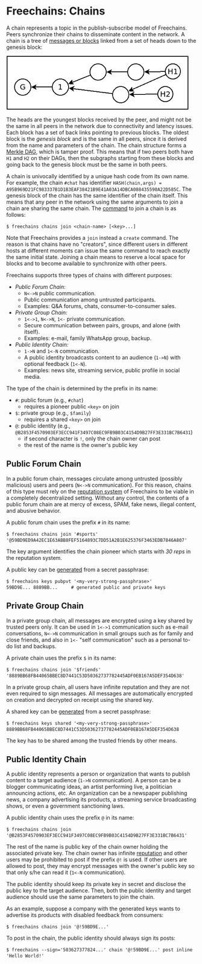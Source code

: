 # Freechains: Chains

A chain represents a topic in the publish-subscribe model of Freechains.
Peers synchronize their chains to disseminate content in the network.
A chain is a tree of [messages or blocks](blocks.md) linked from a set of heads
down to the genesis block:

<img src="chain.png">

The heads are the youngest blocks received by the peer, and might not be the
same in all peers in the network due to connectivity and latency issues.
Each block has a set of back links pointing to previous blocks.
The oldest block is the *genesis block* and is the same in all peers, since it
is derived from the name and parameters of the chain.
The chain structure forms a [Merkle DAG](https://en.wikipedia.org/wiki/Merkle_tree),
which is tamper proof.
This means that if two peers both have `H1` and `H2` on their DAGs, then the
subgraphs starting from these blocks and going back to the genesis block must
be the same in both peers.

A chain is univocally identified by a unique hash code from its own name.
For example, the chain `#chat` has identifier
`HASH(chain,args) = A95B969D21FC983337B1D1B3EAF38421B9E41A03A14DBCA088435590A22D585C`.
The genesis block of the chain has the same identifier of the chain itself.
This means that any peer in the network using the same arguments to join a
chain are sharing the same chain.
The [command](cmds.md#chains-join) to join a chain is as follows:

```
$ freechains chains join <chain-name> [<key>...]
```

Note that Freechains provides a `join` instead a `create` command.
The reason is that chains have no "creators", since different users in
different hosts at different moments can issue the same command to reach
exactly the same initial state.
Joining a chain means to reserve a local space for blocks and to become
available to synchronize with other peers.

Freechains supports three types of chains with different purposes:

- *Public Forum Chain:*
    - `N<->N` public communication.
    - Public communication among untrusted participants.
    - Examples: Q&A forums, chats, consumer-to-consumer sales.
- *Private Group Chain:*
    - `1<->1`, `N<->N`, `1<-` private communication.
    - Secure communication between pairs, groups, and alone (with itself).
    - Examples: e-mail, family WhatsApp group, backup.
- *Public Identity Chain:*
    - `1->N` and `1<-N` communication.
    - A public identity broadcasts content to an audience (`1->N`) with
      optional feedback (`1<-N`).
    - Examples: news site, streaming service, public profile in social media.

The type of the chain is determined by the prefix in its name:

- `#`: public forum (e.g., `#chat`)
    - requires a pioneer public `<key>` on join
- `$`: private group (e.g., `$family`)
    - requires a shared `<key>` on join
- `@`: public identity (e.g., `@B2853F4570903EF3ECC941F3497C08EC9FB9B03C4154D9B27FF3E331BC7B6431`)
    - if second character is `!`, only the chain owner can post
    - the rest of the name is the owner's public key

<!-- BLAKE2b Curve25519 -->

## Public Forum Chain

In a public forum chain, messages circulate among untrusted (possibly
malicious) users and peers (`N<->N` communication).
For this reason, chains of this type must rely on the
[reputation system](reps.md) of Freechains to be viable in a completely
decentralized setting.
Without any control, the contents of a public forum chain are at mercy of
excess, SPAM, fake news, illegal content, and abusive behavior.

A public forum chain uses the prefix `#` in its name:

```
$ freechains chains join '#sports' '@59BD9ED9A42EC1E63ABB8FEF5164893C7DD51A2B1E625376F3463EDB7846A807'
```

The key argument identifies the chain pioneer which starts with *30 reps* in
the reputation system.

A public key can be [generated](cmds.md#keys) from a secret
passphrase:

```
$ freechains keys pubpvt '<my-very-strong-passphrase>'
59BD9E... 8889BB...     # generated public and private keys
```

## Private Group Chain

In a private group chain, all messages are encrypted using a key shared by
trusted peers only.
It can be used in `1<->1` communication such as e-mail conversations, `N<->N`
communication in small groups such as for family and close friends, and also
in `1<-` "self communication" such as a personal to-do list and backups.

A private chain uses the prefix `$` in its name:

```
$ freechains chains join '$friends' '8889BB68FB44065BBEC8D7441C53D50362737782445ADF0EB167A5DEF354D638'
```

In a private group chain, all users have infinite reputation and they are not
even required to sign messages.
All messages are automatically encrypted on creation and decrypted on receipt
using the shared key.

A shared key can be [generated](cmds.md#keys) from a secret
passphrase:

```
$ freechains keys shared '<my-very-strong-passphrase>'
8889BB68FB44065BBEC8D7441C53D50362737782445ADF0EB167A5DEF354D638
```

The key has to be shared among the trusted friends by other means.
<!--, such as through their public identity chains. -->

## Public Identity Chain

A public identity represents a person or organization that wants to publish
content to a target audience (`1->N` communication).
A person can be a blogger communicating ideas, an artist performing live, a
politician announcing actions, etc.
An organization can be a newspaper publishing news, a company advertising its
products, a streaming service broadcasting shows, or even a government
sanctioning laws.

A public identity chain uses the prefix `@` in its name:

```
$ freechains chains join '@B2853F4570903EF3ECC941F3497C08EC9FB9B03C4154D9B27FF3E331BC7B6431'
```

The rest of the name is public key of the chain owner holding the associated
private key.
The chain owner has infinite [reputation](reps.md) and other users may be
prohibited to post if the prefix `@!` is used.
If other users are allowed to post, they may encrypt messages with the owner's
public key so that only s/he can read it (`1<-N` communication).

The public identity should keep its private key in secret and disclose the
public key to the target audience.
Then, both the public identity and target audience should use the same
parameters to join the chain.

As an example, suppose a company with the generated keys wants to advertise its
products with disabled feedback from consumers:

```
$ freechains chains join '@!59BD9E...'
```

To post in the chain, the public identity should always sign its posts:

```
$ freechains --sign='503627377824...' chain '@!59BD9E...' post inline 'Hello World!'
```
